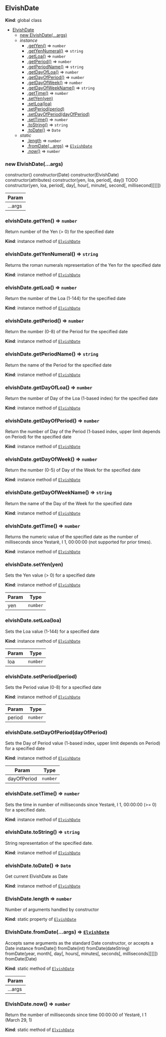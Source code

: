 <a name="ElvishDate"></a>

## ElvishDate
**Kind**: global class  

* [ElvishDate](#ElvishDate)
    * [new ElvishDate(...args)](#new_ElvishDate_new)
    * _instance_
        * [.getYen()](#ElvishDate+getYen) ⇒ <code>number</code>
        * [.getYenNumeral()](#ElvishDate+getYenNumeral) ⇒ <code>string</code>
        * [.getLoa()](#ElvishDate+getLoa) ⇒ <code>number</code>
        * [.getPeriod()](#ElvishDate+getPeriod) ⇒ <code>number</code>
        * [.getPeriodName()](#ElvishDate+getPeriodName) ⇒ <code>string</code>
        * [.getDayOfLoa()](#ElvishDate+getDayOfLoa) ⇒ <code>number</code>
        * [.getDayOfPeriod()](#ElvishDate+getDayOfPeriod) ⇒ <code>number</code>
        * [.getDayOfWeek()](#ElvishDate+getDayOfWeek) ⇒ <code>number</code>
        * [.getDayOfWeekName()](#ElvishDate+getDayOfWeekName) ⇒ <code>string</code>
        * [.getTime()](#ElvishDate+getTime) ⇒ <code>number</code>
        * [.setYen(yen)](#ElvishDate+setYen)
        * [.setLoa(loa)](#ElvishDate+setLoa)
        * [.setPeriod(period)](#ElvishDate+setPeriod)
        * [.setDayOfPeriod(dayOfPeriod)](#ElvishDate+setDayOfPeriod)
        * [.setTime()](#ElvishDate+setTime) ⇒ <code>number</code>
        * [.toString()](#ElvishDate+toString) ⇒ <code>string</code>
        * [.toDate()](#ElvishDate+toDate) ⇒ <code>Date</code>
    * _static_
        * [.length](#ElvishDate.length) ⇒ <code>number</code>
        * [.fromDate(...args)](#ElvishDate.fromDate) ⇒ [<code>ElvishDate</code>](#ElvishDate)
        * [.now()](#ElvishDate.now) ⇒ <code>number</code>

<a name="new_ElvishDate_new"></a>

### new ElvishDate(...args)
constructor()
constructor(Date)
constructor(ElvishDate)
constructor(attributes)
constructor(yen, loa, period[, day])
TODO constructor(yen, loa, period[, day[, hour[, minute[, second[, millisecond]]]]])


| Param |
| --- |
| ...args | 

<a name="ElvishDate+getYen"></a>

### elvishDate.getYen() ⇒ <code>number</code>
Return number of the Yen (> 0) for the specified date

**Kind**: instance method of [<code>ElvishDate</code>](#ElvishDate)  
<a name="ElvishDate+getYenNumeral"></a>

### elvishDate.getYenNumeral() ⇒ <code>string</code>
Returns the roman numerals representation of the Yen for the specified date

**Kind**: instance method of [<code>ElvishDate</code>](#ElvishDate)  
<a name="ElvishDate+getLoa"></a>

### elvishDate.getLoa() ⇒ <code>number</code>
Return the number of the Loa (1-144) for the specified date

**Kind**: instance method of [<code>ElvishDate</code>](#ElvishDate)  
<a name="ElvishDate+getPeriod"></a>

### elvishDate.getPeriod() ⇒ <code>number</code>
Return the number (0-8) of the Period for the specified date

**Kind**: instance method of [<code>ElvishDate</code>](#ElvishDate)  
<a name="ElvishDate+getPeriodName"></a>

### elvishDate.getPeriodName() ⇒ <code>string</code>
Return the name of the Period for the specified date

**Kind**: instance method of [<code>ElvishDate</code>](#ElvishDate)  
<a name="ElvishDate+getDayOfLoa"></a>

### elvishDate.getDayOfLoa() ⇒ <code>number</code>
Return the number of Day of the Loa (1-based index) for the specified date

**Kind**: instance method of [<code>ElvishDate</code>](#ElvishDate)  
<a name="ElvishDate+getDayOfPeriod"></a>

### elvishDate.getDayOfPeriod() ⇒ <code>number</code>
Return the number of Day of the Period (1-based index, upper limit depends on Period)
for the specified date

**Kind**: instance method of [<code>ElvishDate</code>](#ElvishDate)  
<a name="ElvishDate+getDayOfWeek"></a>

### elvishDate.getDayOfWeek() ⇒ <code>number</code>
Return the number (0-5) of Day of the Week for the specified date

**Kind**: instance method of [<code>ElvishDate</code>](#ElvishDate)  
<a name="ElvishDate+getDayOfWeekName"></a>

### elvishDate.getDayOfWeekName() ⇒ <code>string</code>
Return the name of the Day of the Week for the specified date

**Kind**: instance method of [<code>ElvishDate</code>](#ElvishDate)  
<a name="ElvishDate+getTime"></a>

### elvishDate.getTime() ⇒ <code>number</code>
Returns the numeric value of the specified date as the number of milliseconds
since Yestarë, I 1, 00:00:00 (not supported for prior times).

**Kind**: instance method of [<code>ElvishDate</code>](#ElvishDate)  
<a name="ElvishDate+setYen"></a>

### elvishDate.setYen(yen)
Sets the Yen value (> 0) for a specified date

**Kind**: instance method of [<code>ElvishDate</code>](#ElvishDate)  

| Param | Type |
| --- | --- |
| yen | <code>number</code> | 

<a name="ElvishDate+setLoa"></a>

### elvishDate.setLoa(loa)
Sets the Loa value (1-144) for a specified date

**Kind**: instance method of [<code>ElvishDate</code>](#ElvishDate)  

| Param | Type |
| --- | --- |
| loa | <code>number</code> | 

<a name="ElvishDate+setPeriod"></a>

### elvishDate.setPeriod(period)
Sets the Period value (0-8) for a specified date

**Kind**: instance method of [<code>ElvishDate</code>](#ElvishDate)  

| Param | Type |
| --- | --- |
| period | <code>number</code> | 

<a name="ElvishDate+setDayOfPeriod"></a>

### elvishDate.setDayOfPeriod(dayOfPeriod)
Sets the Day of Period value (1-based index, upper limit depends on Period)
for a specified date

**Kind**: instance method of [<code>ElvishDate</code>](#ElvishDate)  

| Param | Type |
| --- | --- |
| dayOfPeriod | <code>number</code> | 

<a name="ElvishDate+setTime"></a>

### elvishDate.setTime() ⇒ <code>number</code>
Sets the time in number of milliseconds since Yestarë, I 1, 00:00:00 (>= 0)
for a specified date.

**Kind**: instance method of [<code>ElvishDate</code>](#ElvishDate)  
<a name="ElvishDate+toString"></a>

### elvishDate.toString() ⇒ <code>string</code>
String representation of the specified date.

**Kind**: instance method of [<code>ElvishDate</code>](#ElvishDate)  
<a name="ElvishDate+toDate"></a>

### elvishDate.toDate() ⇒ <code>Date</code>
Get current ElvishDate as Date

**Kind**: instance method of [<code>ElvishDate</code>](#ElvishDate)  
<a name="ElvishDate.length"></a>

### ElvishDate.length ⇒ <code>number</code>
Number of arguments handled by constructor

**Kind**: static property of [<code>ElvishDate</code>](#ElvishDate)  
<a name="ElvishDate.fromDate"></a>

### ElvishDate.fromDate(...args) ⇒ [<code>ElvishDate</code>](#ElvishDate)
Accepts same arguments as the standard Date constructor, or accepts a Date instance
fromDate()
fromDate(int)
fromDate(dateString)
fromDate(year, month[, day[, hours[, minutes[, seconds[, milliseconds]]]]])
fromDate(Date)

**Kind**: static method of [<code>ElvishDate</code>](#ElvishDate)  

| Param |
| --- |
| ...args | 

<a name="ElvishDate.now"></a>

### ElvishDate.now() ⇒ <code>number</code>
Return the number of milliseconds since time 00:00:00 of Yestarë, I 1 (March 29, 1)

**Kind**: static method of [<code>ElvishDate</code>](#ElvishDate)  
